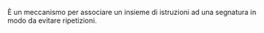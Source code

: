 È un meccanismo per associare un insieme di istruzioni ad una segnatura in modo da evitare ripetizioni.
